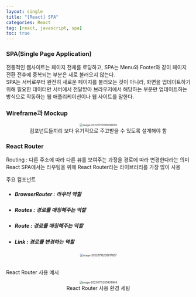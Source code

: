 ```yaml
---
layout: single
title: "[React] SPA"
categories: React
tag: [react, javascript, spa]
toc: true
---
```


### **SPA(Single Page Application)**

전통적인 웹사이트는 페이지 전체를 로딩하고, SPA는 Menu와 Footer와 같이 페이지 전환 전후에 중복되는 부분은 새로 불러오지 않는다.  
SPA는 서버로부터 완전히 새로운 페이지를 불러오는 것이 아니라, 화면을 업데이트하기 위해 필요한 데이터만 서버에서 전달받아 브라우저에서 해당하는 부분만 업데이트하는 방식으로 작동하는 웹 애플리케이션이나 웹 사이트를 말한다.

### **Wireframe과 Mockup**

<center>
<img src="../../images/2022-07-15-react_second/image-20220715195806939.png" alt="image-20220715195806939" style="zoom:50%;" /><br>
컴포넌트들끼리 보다 유기적으로 주고받을 수 있도록 설계해야 함
</center>  


### **React Router**

Routing : 다른 주소에 따라 다른 뷰를 보여주는 과정을 경로에 따라 변경한다라는 의미  
React SPA에서는 라우팅을 위해 React Router라는 라이브러리를 가장 많이 사용

주요 컴포넌트  

- ##### BrowserRouter : 라우터 역할

- ##### Routes : 경로를 매칭해주는 역할

- ##### Route : 경로를 매칭해주는 역할

- ##### Link : 경로를 변경하는 역할

<center>
<img src="../../images/2022-07-15-react_second/image-20220715200817857.png" alt="image-20220715200817857" style="zoom:50%;" />
</center><br>

React Router 사용 예시<br>
<center>
<img src="../../images/2022-07-15-react_second/image-20220715200939949.png" alt="image-20220715200939949" style="zoom: 50%;" /><br>
React Router 사용 환경 세팅
</center>
